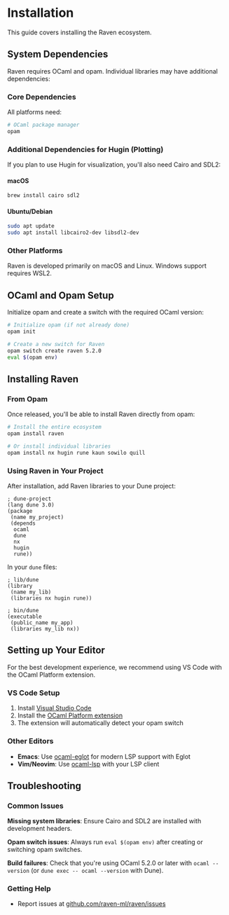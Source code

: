 # Installation

This guide covers installing the Raven ecosystem.

## System Dependencies

Raven requires OCaml and opam. Individual libraries may have additional dependencies:

### Core Dependencies

All platforms need:
```bash
# OCaml package manager
opam
```

### Additional Dependencies for Hugin (Plotting)

If you plan to use Hugin for visualization, you'll also need Cairo and SDL2:

#### macOS
```bash
brew install cairo sdl2
```

#### Ubuntu/Debian
```bash
sudo apt update
sudo apt install libcairo2-dev libsdl2-dev
```

### Other Platforms

Raven is developed primarily on macOS and Linux. Windows support requires WSL2.

## OCaml and Opam Setup

Initialize opam and create a switch with the required OCaml version:

```bash
# Initialize opam (if not already done)
opam init

# Create a new switch for Raven
opam switch create raven 5.2.0
eval $(opam env)
```

## Installing Raven

### From Opam

Once released, you'll be able to install Raven directly from opam:

```bash
# Install the entire ecosystem
opam install raven

# Or install individual libraries
opam install nx hugin rune kaun sowilo quill
```

### Using Raven in Your Project

After installation, add Raven libraries to your Dune project:

```dune
; dune-project
(lang dune 3.0)
(package
 (name my_project)
 (depends
  ocaml
  dune
  nx
  hugin
  rune))
```

In your `dune` files:

```dune
; lib/dune
(library
 (name my_lib)
 (libraries nx hugin rune))

; bin/dune  
(executable
 (public_name my_app)
 (libraries my_lib nx))
```

## Setting up Your Editor

For the best development experience, we recommend using VS Code with the OCaml Platform extension.

### VS Code Setup

1. Install [Visual Studio Code](https://code.visualstudio.com/)
2. Install the [OCaml Platform extension](https://marketplace.visualstudio.com/items?itemName=ocamllabs.ocaml-platform)
3. The extension will automatically detect your opam switch

### Other Editors

- **Emacs**: Use [ocaml-eglot](https://github.com/tarides/ocaml-eglot) for modern LSP support with Eglot
- **Vim/Neovim**: Use [ocaml-lsp](https://github.com/ocaml/ocaml-lsp) with your LSP client

## Troubleshooting

### Common Issues

**Missing system libraries**: Ensure Cairo and SDL2 are installed with development headers.

**Opam switch issues**: Always run `eval $(opam env)` after creating or switching opam switches.

**Build failures**: Check that you're using OCaml 5.2.0 or later with `ocaml --version` (or `dune exec -- ocaml --version` with Dune).

### Getting Help

- Report issues at [github.com/raven-ml/raven/issues](https://github.com/raven-ml/raven/issues)

